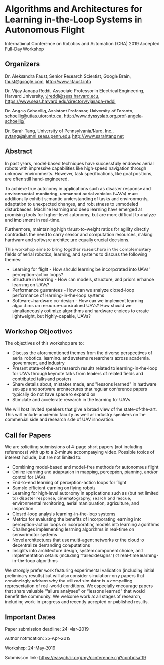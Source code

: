 # Algorithms and Architectures for Learning in-the-Loop Systems in Autonomous Flight

International Conference on Robotics and Automation (ICRA) 2019 Accepted Full-Day Workshop

## Organizers 

Dr. Aleksandra Faust, Senior Research Scientist, Google Brain, faust@google.com,  http://www.afaust.info

Dr. Vijay Janapa Reddi, Associate Professor in Electrical Engineering, Harvard University, vjreddi@seas.harvard.edu, https://www.seas.harvard.edu/directory/vjanapa-reddi

Dr. Angela Schoellig, Assistant Professor, University of Toronto, schoellig@utias.utoronto.ca, http://www.dynsyslab.org/prof-angela-schoellig/

Dr. Sarah Tang, University of Pennsylvania/Nuro, Inc., sytang@alumni.seas.upenn.edu, http://www.sarahtang.net

## Abstract

In past years, model-based techniques have successfully endowed aerial robots with impressive capabilities like high-speed navigation through unknown environments. However, task specifications, like goal positions, are often still hand-engineered.

To achieve true autonomy in applications such as disaster response and environmental-monitoring, unmanned aerial vehicles (UAVs) must additionally exhibit semantic understanding of tasks and environments, adaptation to unexpected changes, and robustness to unmodeled disturbances. Machine learning and deep learning have emerged as promising tools for higher-level autonomy, but are more difficult to analyze and implement in real-time.

Furthermore, maintaining high thrust-to-weight ratios for agility directly contradicts the need to carry sensor and computation resources, making hardware and software architecture equally crucial decisions.

This workshop aims to bring together researchers in the complementary fields of aerial robotics, learning, and systems to discuss the following themes: 
* Learning for flight - How should learning be incorporated into UAVs' perception-action loops?
* Structure in learning - How can models, structure, and priors enhance learning on UAVs? 
* Performance guarantees - How can we analyze closed-loop performance of learning-in-the-loop systems
* Software+hardware co-design - How can we implement learning algorithms on resource-constrained UAVs? How should we simultaneously optimize algorithms and hardware choices to create lightweight, but highly-capable, UAVs?

## Workshop Objectives

The objectives of this workshop are to:
* Discuss the aforementioned themes from the diverse perspectives of aerial robotics, learning, and systems researchers across academia, government, and industry
* Present state-of-the-art research results related to learning-in-the-loop for UAVs through keynote talks from leaders of related fields and contributed talks and posters
* Share details about, mistakes made, and "lessons learned" in hardware set-ups and software architectures that regular conference papers typically do not have space to expand on
* Stimulate and accelerate research in the learning for UAVs

We will host invited speakers that give a broad view of the state-of-the-art. This will include academic faculty as well as industry speakers on the commercial side and research side of UAV innovation. 

## Call for Papers

We are soliciting submissions of 4-page short papers (not including references) with up to a 2-minute accompanying video. Possible topics of interest include, but are not limited to: 
- Combining model-based and model-free methods for autonomous flight
- Online learning and adaptation in mapping, perception, planning, and/or control for UAVs
- End-to-end learning of perception-action loops for flight
- Sample efficient learning on flying robots
- Learning for high-level autonomy in applications such as (but not limited to) disaster response, cinematography, search and rescue, environmental monitoring, aerial manipulation, agriculture, and inspection
- Closed-loop analysis learning-in-the-loop systems
- Metrics for evaluating the benefits of incorporating learning into perception-action loops or
incorporating models into learning algorithms
- Challenges implementing learning algorithms in real-time on sensorimotor systems
- Novel architectures that use multi-agent networks or the cloud to decentralize demanding computations
- Insights into architecture design, system component choice, and implementation details
(including “failed designs") of real-time learning-in-the-loop algorithms

We strongly prefer work featuring experimental validation (including initial preliminary results) but will also consider simulation-only papers that convincingly address why the utilized simulator is a compelling representation of real-world conditions. We especially encourage papers that share valuable “failure analyses" or “lessons learned" that would benefit the community. We welcome work at all stages of research, including work-in-progress and recently accepted or published results. 

## Important Dates

Paper submission deadline: 24-Mar-2019

Author notification: 25-Apr-2019

Workshop: 24-May-2019

Submission link: https://easychair.org/my/conference.cgi?conf=lsaf19
